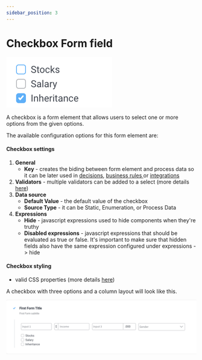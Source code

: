 ```yaml
---
sidebar_position: 3
---
```


# Checkbox Form field

![](../../img/checkbox_form_field.png)

A checkbox is a form element that allows users to select one or more options from the given options.

The available configuration options for this form element are:

#### Checkbox settings

1. **General**
   * **Key** - creates the biding between form element and process data so it can be later used in [decisions](../../../node/nodes-types/exclusive-gateway-node.md), [business rules ](../../../node/nodes-types/task-node/)or [integrations](../../../node/nodes-types/message-send-received-task-node.md)
2. **Validators** - multiple validators can be added to a select (more details [here](../../validators.md))
3. **Data source**
   * **Default Value** - the default value of the checkbox
   * **Source Type** - it can be Static, Enumeration, or Process Data
4. **Expressions**
   * **Hide** - javascript expressions used to hide components when they're truthy
   * **Disabled expressions** - javascript expressions that should be evaluated as true or false. It's important to make sure that hidden fields also have the same expression configured under expressions -> hide

#### Checkbox styling

* valid CSS properties (more details [here](../../#styling))

A checkbox with three options and a column layout will look like this.&#x20;

![](../../img/checkbox_styling.png)